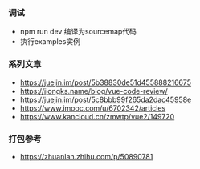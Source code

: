### 调试
* npm run dev 编译为sourcemap代码 
* 执行examples实例

### 系列文章
* https://juejin.im/post/5b38830de51d455888216675
* https://jiongks.name/blog/vue-code-review/
* https://juejin.im/post/5c8bbb99f265da2dac45958e
* https://www.imooc.com/u/6702342/articles
* https://www.kancloud.cn/zmwtp/vue2/149720


### 打包参考
* https://zhuanlan.zhihu.com/p/50890781